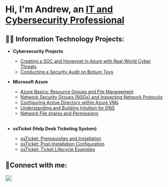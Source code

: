 <h1>Hi, I'm Andrew, an <a href="https://www.linkedin.com/in/andrew-khun/">IT and Cybersecurity Professional</a></h1>

<h2>👨‍💻 Information Technology Projects:</h2>

- <b>Cybersecurity Projects</b>
  - [Creating a SOC and Honeynet in Azure with Real-World Cyber Threats](https://github.com/andrewkhun/Azure-Honeynet-SOC)
  - [Conducting a Security Audit on Botium Toys](https://drive.google.com/file/d/1rwK-XaMWbhd4AU6YiwEPu2aozkVtPFAy/view)
  
- <b>Microsoft Azure</b>
  - [Azure Basics: Resource Groups and File Management](https://github.com/andrewkhun/azure-basics)
  - [Network Security Groups (NSGs) and Inspecting Network Protocols](https://github.com/andrewkhun/azure-network-protocols)
  - [Configuring Active Directory within Azure VMs](https://github.com/andrewkhun/configure-ad)
  - [Understanding and Building Intuition for DNS](https://github.com/andrewkhun/understanding-dns)
  - [Network File shares and Permissions](https://github.com/andrewkhun/network-file-shares)</br></br>
- <b>osTicket (Help Desk Ticketing System)</b>
  - [osTicket: Prerequisites and Installation](https://github.com/andrewkhun/osticket-prereqs)
  - [osTicket: Post-Installation Configuration](https://github.com/andrewkhun/post-install-config)
  - [osTicket: Ticket Lifecycle Examples](https://github.com/andrewkhun/ticket-lifecycle)

<h2>🤳Connect with me:</h2>

[<img align="left" alt="Andrew Khun | LinkedIn" width="22px" src="https://cdn.jsdelivr.net/npm/simple-icons@v3/icons/linkedin.svg" />][linkedin]

[linkedin]: https://linkedin.com/in/andrew-khun
